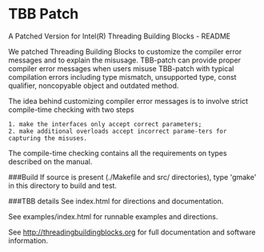TBB Patch
============
A Patched Version for Intel(R) Threading Building Blocks - README

We patched Threading Building Blocks to customize the compiler error messages and to explain the misusage. TBB-patch can provide proper compiler error messages when users misuse TBB-patch with typical compilation errors including type mismatch, unsupported type, const qualifier, noncopyable object and outdated method.

The idea behind customizing compiler error messages is to involve strict compile-time checking with two steps

	1. make the interfaces only accept correct parameters;
	2. make additional overloads accept incorrect parame-ters for capturing the misuses.

The compile-time checking contains all the requirements on types described on the manual.

###Build
If source is present (./Makefile and src/ directories), type 'gmake' in this directory to build and test.

###TBB details
See index.html for directions and documentation.

See examples/index.html for runnable examples and directions.

See http://threadingbuildingblocks.org for full documentation and software information.
